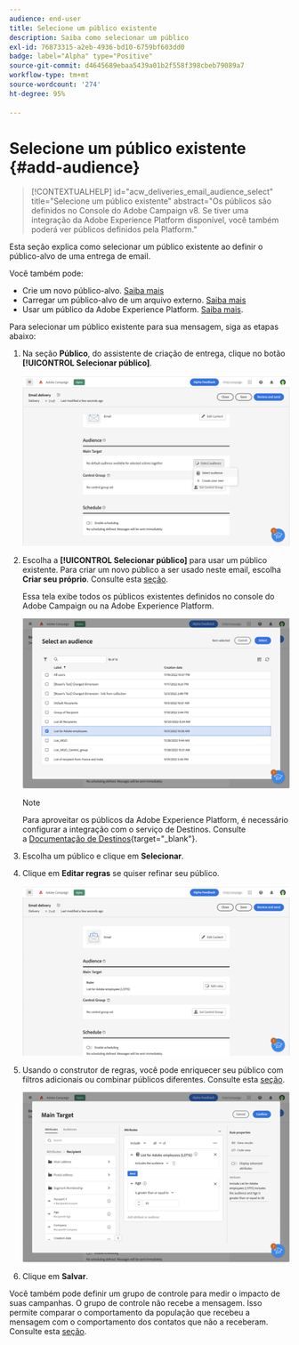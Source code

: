 ```yaml
---
audience: end-user
title: Selecione um público existente
description: Saiba como selecionar um público
exl-id: 76873315-a2eb-4936-bd10-6759bf603dd0
badge: label="Alpha" type="Positive"
source-git-commit: d4645689ebaa5439a01b2f558f398cbeb79089a7
workflow-type: tm+mt
source-wordcount: '274'
ht-degree: 95%

---
```



# Selecione um público existente {#add-audience}

>[!CONTEXTUALHELP]
>id="acw_deliveries_email_audience_select"
>title="Selecione um público existente"
>abstract="Os públicos são definidos no Console do Adobe Campaign v8. Se tiver uma integração da Adobe Experience Platform disponível, você também poderá ver públicos definidos pela Platform."

Esta seção explica como selecionar um público existente ao definir o público-alvo de uma entrega de email.

Você também pode:

* Crie um novo público-alvo. [Saiba mais](segment-builder.md)
* Carregar um público-alvo de um arquivo externo. [Saiba mais](file-audience.md)
* Usar um público da Adobe Experience Platform. [Saiba mais](aep-audience.md).


Para selecionar um público existente para sua mensagem, siga as etapas abaixo:

1. Na seção **Público**, do assistente de criação de entrega, clique no botão **[!UICONTROL Selecionar público]**.

   ![](assets/create-audience.png)

1. Escolha a **[!UICONTROL Selecionar público]** para usar um público existente. Para criar um novo público a ser usado neste email, escolha **Criar seu próprio**. Consulte esta [seção](segment-builder.md).

   Essa tela exibe todos os públicos existentes definidos no console do Adobe Campaign ou na Adobe Experience Platform.

   ![](assets/create-audience2.png)

   >[!NOTE]
   >
   >Para aproveitar os públicos da Adobe Experience Platform, é necessário configurar a integração com o serviço de Destinos. Consulte a [Documentação de Destinos](https://experienceleague.adobe.com/docs/experience-platform/destinations/home.html?lang=pt-BR){target="_blank"}.

1. Escolha um público e clique em **Selecionar**.

1. Clique em **Editar regras** se quiser refinar seu público.

   ![](assets/create-audience3.png)

1. Usando o construtor de regras, você pode enriquecer seu público com filtros adicionais ou combinar públicos diferentes. Consulte esta [seção](segment-builder.md).

   ![](assets/create-audience4.png)

1. Clique em **Salvar**.

Você também pode definir um grupo de controle para medir o impacto de suas campanhas. O grupo de controle não recebe a mensagem. Isso permite comparar o comportamento da população que recebeu a mensagem com o comportamento dos contatos que não a receberam. Consulte esta [seção](control-group.md).